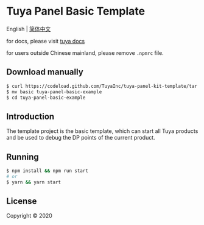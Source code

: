 # Tuya Panel Basic Template

English | [简体中文](./README-zh_CN.md)

for docs, please visit [tuya docs](https://docs.tuya.com)

for users outside Chinese mainland, please remove `.npmrc` file.

## Download manually

```bash
$ curl https://codeload.github.com/TuyaInc/tuya-panel-kit-template/tar.gz/develop | tar -xz --strip=2 tuya-panel-kit-template-develop/examples/basic
$ mv basic tuya-panel-basic-example
$ cd tuya-panel-basic-example
```

## Introduction

The template project is the basic template, which can start all Tuya products and be used to debug the DP points of the current product.

## Running

```bash
$ npm install && npm run start
# or
$ yarn && yarn start
```

## License

Copyright © 2020
